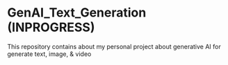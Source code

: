 # GenAI_Text_Generation (INPROGRESS)
This repository contains about my personal project about generative AI for generate text, image, &amp; video
